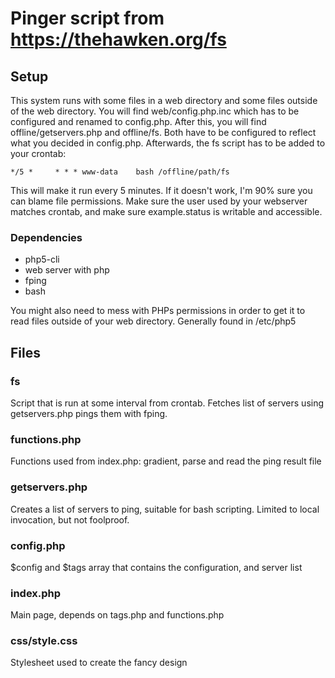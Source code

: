 # Pinger script from https://thehawken.org/fs

## Setup
This system runs with some files in a web directory and some files outside of the web directory. You will find web/config.php.inc which has to be configured and renamed to config.php. After this, you will find offline/getservers.php and offline/fs. Both have to be configured to reflect what you decided in config.php. Afterwards, the fs script has to be added to your crontab:
```
*/5 *     * * * www-data    bash /offline/path/fs
```
This will make it run every 5 minutes.
If it doesn't work, I'm 90% sure you can blame file permissions. Make sure the user used by your webserver matches crontab, and make sure example.status is writable and accessible.

### Dependencies
* php5-cli
* web server with php
* fping
* bash

You might also need to mess with PHPs permissions in order to get it to read files outside of your web directory. Generally found in /etc/php5


## Files

### fs
Script that is run at some interval from crontab. Fetches list of servers using getservers.php pings them with fping.
### functions.php
Functions used from index.php: gradient, parse and read the ping result file
### getservers.php
Creates a list of servers to ping, suitable for bash scripting. Limited to local invocation, but not foolproof.
### config.php
$config and $tags array that contains the configuration, and server list
### index.php
Main page, depends on tags.php and functions.php
### css/style.css
Stylesheet used to create the fancy design
